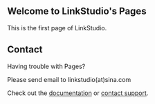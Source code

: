 ## Welcome to LinkStudio's Pages

This is the first page of LinkStudio.

## Contact

Having trouble with Pages? 

Please send email to linkstudio(at)sina.com

Check out the [documentation](https://help.github.com/categories/github-pages-basics/) or [contact support](https://github.com/contact).

